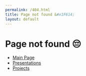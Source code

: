 ```yaml
---
permalink: /404.html
title: Page not found &#x1F614;
layout: default
---
```


# Page not found &#x1F614;
<ul>
    <li><a href="index.html">Main Page</a></li>
    <li><a href="presentations.html">Presentations</a></li>
    <li><a href="projects.html">Projects</a></li>
</ul>
